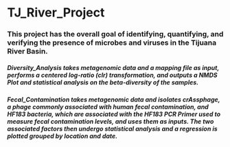 # TJ_River_Project
### This project has the overall goal of identifying, quantifying, and verifying the presence of microbes and viruses in the Tijuana River Basin.
##### Diversity_Analysis takes metagenomic data and a mapping file as input, performs a centered log-ratio (clr) transformation, and outputs a NMDS Plot and statistical analysis on the beta-diversity of the samples.
##### Fecal_Contamination takes metagenomic data and isolates crAssphage, a phage commonly associated with human fecal contamination, and HF183 bacteria, which are associated with the HF183 PCR Primer used to measure fecal contamination levels, and uses them as inputs. The two associated factors then undergo statistical analysis and a regression is plotted grouped by location and date.
